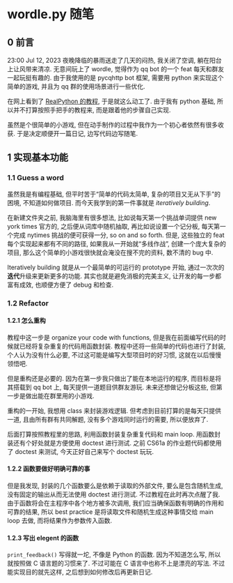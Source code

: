 # wordle.py 随笔

## 0 前言

23:00 Jul 12, 2023 夜晚降临的暴雨送走了几天的闷热, 我关闭了空调, 躺在阳台上让风带来清凉. 无意间玩上了 wordle, 觉得作为 qq bot 的一个 feat 每天和群友一起玩挺有趣的. 由于我使用的是 pycqhttp bot 框架, 需要用 python 来实现这个简单的游戏, 并且为 qq 群的使用场景进行一些优化.

在网上看到了 [RealPython 的教程](https://realpython.com/python-wordle-clone/), 于是就这么动工了. 由于我有 python 基础, 所以并不打算按照手把手的教程来, 而是跟着他的步骤自己实现.

虽然是个很简单的小游戏, 但在动手制作的过程中我作为一个初心者依然有很多收获. 于是决定顺便开一篇日记, 边写代码边写随笔.

## 1 实现基本功能

### 1.1 Guess a word

虽然我是有编程基础, 但平时苦于“简单的代码太简单, 复杂的项目又无从下手”的困境, 不知道如何做项目. 而今天我学到的第一件事就是 *iteratively building*.

在新建文件夹之前, 我脑海里有很多想法, 比如说每天第一个挑战单词提供 new york times 官方的, 之后便从词库中随机抽取, 再比如说设置一个记分板, 每天第一个完成 nytimes 挑战的便可获得一分, so on and so forth. 但是, 这些独立的 feat 每个实现起来都有不同的路径, 如果我从一开始就“多线作战”, 创建一个庞大复杂的项目, 那么这个简单的小游戏很快就会淹没在搜不完的资料, 数不清的 bug 中.

Iteratively building 就是从一个最简单的可运行的 prototype 开始, 通过一次次的**迭代**升级来更新更多的功能. 其实也就是避免消极的完美主义, 让开发的每一步都富有成效, 也顺便方便了 debug 和检查.

### 1.2 Refactor

#### 1.2.1 怎么重构

教程中这一步是 organize your code with functions, 但是我在前面编写代码的时候就已经将复杂重复的代码用函数封装. 教程中还将一些简单的代码也进行了封装, 个人认为没有什么必要, 不过这可能是编写大型项目时的好习惯, 这就在以后慢慢领悟吧.

但是重构还是必要的. 因为在第一步我只做出了能在本地运行的程序, 而目标是将其搭载到 qq bot 上, 每天提供一道题目供群友游玩. 未来还想做记分板这些, 但第一步是做出能在群里用的小游戏.

重构的一开始, 我想用 class 来封装游戏逻辑. 但考虑到目前打算的是每天只提供一道, 且由所有群有共同解题, 没有多个游戏同时运行的需要, 所以便放弃了.

后面打算按照教程里的思路, 利用函数封装复杂重复代码和 main loop. 用函数封装还有个好处就是方便使用 doctest 进行测试. 之前 CS61a 的作业题代码都使用了 doctest 来测试, 今天正好自己来写个 doctest 玩玩.

#### 1.2.2 函数要做好明确可靠的事

但是我发现, 封装的几个函数要么是依赖于读取的外部文件, 要么是包含随机生成, 没有固定的输出从而无法使用 doctest 进行测试. 不过教程在此时再次点醒了我. 由于函数将会在主程序中各个地方被多次调用, 我们应当确保函数有明确的作用和可靠的结果, 所以 best practice 是将读取文件和随机生成这种事情交给 main loop 去做, 而将结果作为参数传入函数.

#### 1.2.3 写出 elegent 的函数

`print_feedback()` 写得就一坨, 不像是 Python 的函数. 因为不知道怎么写, 所以就按照做 C 语言题的习惯来了. 不过可能在 C 语言中也称不上是漂亮的写法. 不过能实现目的就先这样, 之后想到如何修改后再更新日记.
